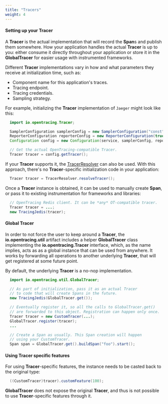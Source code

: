 ```yaml
---
title: "Tracers"
weight: 4
---
```


#### Setting up your Tracer

A **Tracer** is the actual implementation that will record the **Span**s and publish them somewhere. How your application handles the actual **Tracer** is up to you: either consume it directly throughout your application or store it in the **GlobalTracer** for easier usage with instrumented frameworks.

Different **Tracer** implementations vary in how and what parameters they receive at initialization time, such as:

* Component name for this application's traces.
* Tracing endpoint.
* Tracing credentials.
* Sampling strategy.


For example, initializing the **Tracer** implementation of `Jaeger` might look like this:

```java
  import io.opentracing.Tracer;

  SamplerConfiguration samplerConfig = new SamplerConfiguration("const", 1);
  ReporterConfiguration reporterConfig = new ReporterConfiguration(true, null, null, null, null);
  Configuration config = new Configuration(service, samplerConfig, reporterConfig);

  // Get the actual OpenTracing-compatible Tracer.
  Tracer tracer = config.getTracer();
```

If your **Tracer** supports it, the [TracerResolver](https://github.com/opentracing-contrib/java-tracerresolver) can also be used. With this approach, there's no **Tracer**-specific initialization code in your application:

```java
  Tracer tracer = TracerResolver.resolveTracer();
```

Once a **Tracer** instance is obtained, it can be used to manually create **Span**, or pass it to existing instrumentation for frameworks and libraries:

```java
  // OpenTracing Redis client. It can be *any* OT-compatible tracer.
  Tracer tracer = ...;
  new TracingJedis(tracer);
```

#### Global Tracer

In order to not force the user to keep around a **Tracer**, the **io.opentracing.util** artifact includes a helper **GlobalTracer** class implementing the **io.opentracing.Tracer** interface, which, as the name implies, acts as as a global instance that can be used from anywhere. It works by forwarding all operations to another underlying **Tracer**, that will get registered at some future point.

By default, the underlying **Tracer** is a no-nop implementation.

```java
  import io.opentracing.util.GlobalTracer;

  // As part of initialization, pass it as an actual Tracer
  // to code that will create Spans in the future.
  new TracingJedis(GlobalTracer.get());

  // Eventually register it, so all the calls to GlobalTracer.get()
  // are forwarded to this object. Registration can happen only once.
  Tracer tracer = new CustomTracer(...);
  GlobalTracer.register(tracer);
  ...

  // Create a Span as usually. This Span creation will happen
  // using your CustomTracer.
  Span span = GlobalTracer.get().buildSpan("foo").start();
```

#### Using Tracer specific features

For using **Tracer**-specific features, the instance needs to be casted back to the original type:

```java
  ((CustomTracer)tracer).customFeature(100);
```

**GlobalTracer** does not expose the original **Tracer**, and thus is not possible to use **Tracer**-specific features through it.

